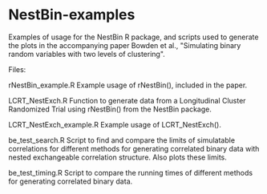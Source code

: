 # NestBin-examples
Examples of usage for the NestBin R package, and scripts used to generate the plots in the accompanying paper Bowden et al., "Simulating binary random variables with two levels of clustering".

Files:

rNestBin_example.R 
Example usage of rNestBin(), included in the paper.

LCRT_NestExch.R
Function to generate data from a Longitudinal Cluster Randomized Trial using rNestBin() from the NestBin package.

LCRT_NestExch_example.R
Example usage of LCRT_NestExch().

be_test_search.R
Script to find and compare the limits of simulatable correlations for different methods for generating correlated binary data with nested exchangeable correlation structure. Also plots these limits.

be_test_timing.R
Script to compare the running times of different methods for generating correlated binary data.
